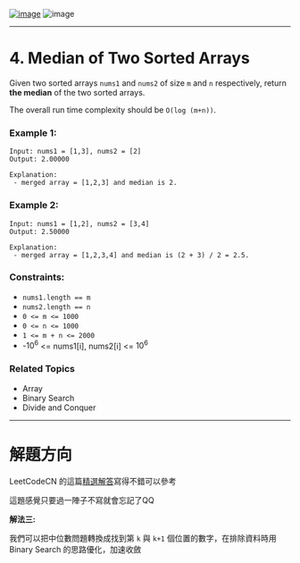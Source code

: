 [![image](https://img.shields.io/badge/Leetcode-Link-blue?logo=leetcode)](https://leetcode.com/problems/median-of-two-sorted-arrays/)
![image](https://img.shields.io/badge/Difficulty-Hard-red)

---

# 4. Median of Two Sorted Arrays

Given two sorted arrays `nums1` and `nums2` of size `m` and `n` respectively, return **the median** of the two sorted arrays.

The overall run time complexity should be `O(log (m+n))`.

### Example 1:

```
Input: nums1 = [1,3], nums2 = [2]
Output: 2.00000

Explanation:
 - merged array = [1,2,3] and median is 2.
```

### Example 2:

```
Input: nums1 = [1,2], nums2 = [3,4]
Output: 2.50000

Explanation:
 - merged array = [1,2,3,4] and median is (2 + 3) / 2 = 2.5.
```

### Constraints:

- `nums1.length == m`
- `nums2.length == n`
- `0 <= m <= 1000`
- `0 <= n <= 1000`
- `1 <= m + n <= 2000`
- -$10^6$ <= nums1[i], nums2[i] <= $10^6$

### Related Topics

- Array
- Binary Search
- Divide and Conquer
  
---

# 解題方向

LeetCodeCN 的這篇[精選解答](https://leetcode.cn/problems/median-of-two-sorted-arrays/solution/xiang-xi-tong-su-de-si-lu-fen-xi-duo-jie-fa-by-w-2/)寫得不錯可以參考

這題感覺只要過一陣子不寫就會忘記了QQ

**解法三:**

我們可以把中位數問題轉換成找到第 `k` 與 `k+1` 個位置的數字，在排除資料時用 Binary Search 的思路優化，加速收斂